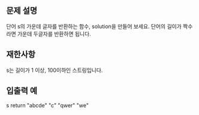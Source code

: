 ## 문제 설명
단어 s의 가운데 글자를 반환하는 함수, solution을 만들어 보세요. 단어의 길이가 짝수라면 가운데 두글자를 반환하면 됩니다.

## 재한사항
s는 길이가 1 이상, 100이하인 스트링입니다.
## 입출력 예
s	return
"abcde"	"c"
"qwer"	"we"